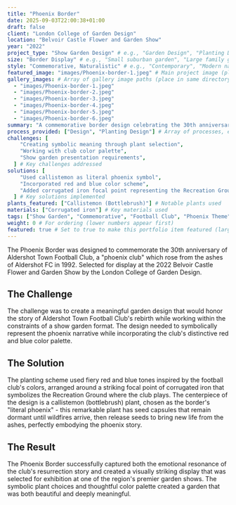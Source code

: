 ```yaml
---
title: "Phoenix Border"
date: 2025-09-03T22:00:38+01:00
draft: false
client: "London College of Garden Design"
location: "Belvoir Castle Flower and Garden Show"
year: "2022"
project_type: "Show Garden Design" # e.g., "Garden Design", "Planting Design", "Design Consultation"
size: "Border Display" # e.g., "Small suburban garden", "Large family garden"
style: "Commemorative, Naturalistic" # e.g., "Contemporary", "Modern naturalistic", "Wildlife-friendly"
featured_image: "images/Phoenix-border-1.jpeg" # Main project image (place in same directory)
gallery_images: # Array of gallery image paths (place in same directory)
  - "images/Phoenix-border-1.jpeg"
  - "images/Phoenix-border-2.jpeg"
  - "images/Phoenix-border-3.jpeg"
  - "images/Phoenix-border-4.jpeg"
  - "images/Phoenix-border-5.jpeg"
  - "images/Phoenix-border-6.jpeg"
summary: "A commemorative border design celebrating the 30th anniversary of Aldershot Town Football Club, featuring red and blue planting with a symbolic callistemon 'phoenix' plant." # Brief description for listings
process_provided: ["Design", "Planting Design"] # Array of processes, e.g., ["Design", "Planting", "Project Management"]
challenges: [
    "Creating symbolic meaning through plant selection",
    "Working with club color palette",
    "Show garden presentation requirements",
  ] # Key challenges addressed
solutions: [
    "Used callistemon as literal phoenix symbol",
    "Incorporated red and blue color scheme",
    "Added corrugated iron focal point representing the Recreation Ground",
  ] # Key solutions implemented
plants_featured: ["Callistemon (Bottlebrush)"] # Notable plants used
materials: ["Corrugated iron"] # Key materials used
tags: ["Show Garden", "Commemorative", "Football Club", "Phoenix Theme", "2022"] # For categorization
weight: 0 # For ordering (lower numbers appear first)
featured: true # Set to true to make this portfolio item featured (larger size)
---
```


The Phoenix Border was designed to commemorate the 30th anniversary of Aldershot Town Football Club, a "phoenix club" which rose from the ashes of Aldershot FC in 1992. Selected for display at the 2022 Belvoir Castle Flower and Garden Show by the London College of Garden Design.

## The Challenge

The challenge was to create a meaningful garden design that would honor the story of Aldershot Town Football Club's rebirth while working within the constraints of a show garden format. The design needed to symbolically represent the phoenix narrative while incorporating the club's distinctive red and blue color palette.

## The Solution

The planting scheme used fiery red and blue tones inspired by the football club's colors, arranged around a striking focal point of corrugated iron that symbolizes the Recreation Ground where the club plays. The centerpiece of the design is a callistemon (bottlebrush) plant, chosen as the border's "literal phoenix" - this remarkable plant has seed capsules that remain dormant until wildfires arrive, then release seeds to bring new life from the ashes, perfectly embodying the phoenix story.

## The Result

The Phoenix Border successfully captured both the emotional resonance of the club's resurrection story and created a visually striking display that was selected for exhibition at one of the region's premier garden shows. The symbolic plant choices and thoughtful color palette created a garden that was both beautiful and deeply meaningful.
